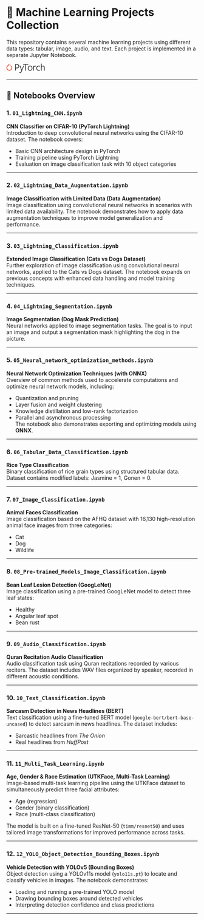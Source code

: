 # 🧠 Machine Learning Projects Collection

This repository contains several machine learning projects using different data types: tabular, image, audio, and text. Each project is implemented in a separate Jupyter Notebook.

<img src="logo/Pytorch_logo.png" style="width: 20%; height: 20%;" alt="mapa 1" />   

---

## 📁 Notebooks Overview

### 1. `01_Lightning_CNN.ipynb`  
**CNN Classifier on CIFAR-10 (PyTorch Lightning)**  
Introduction to deep convolutional neural networks using the CIFAR-10 dataset. The notebook covers:
- Basic CNN architecture design in PyTorch
- Training pipeline using PyTorch Lightning
- Evaluation on image classification task with 10 object categories

---

### 2. `02_Lightning_Data_Augmentation.ipynb`  
**Image Classification with Limited Data (Data Augmentation)**  
Image classification using convolutional neural networks in scenarios with limited data availability. The notebook demonstrates how to apply data augmentation techniques to improve model generalization and performance.

---

### 3. `03_Lightning_Classification.ipynb`  
**Extended Image Classification (Cats vs Dogs Dataset)**  
Further exploration of image classification using convolutional neural networks, applied to the Cats vs Dogs dataset. The notebook expands on previous concepts with enhanced data handling and model training techniques.

---

### 4. `04_Lightning_Segmentation.ipynb`  
**Image Segmentation (Dog Mask Prediction)**  
Neural networks applied to image segmentation tasks. The goal is to input an image and output a segmentation mask highlighting the dog in the picture.

---

### 5. `05_Neural_network_optimization_methods.ipynb`  
**Neural Network Optimization Techniques (with ONNX)**  
Overview of common methods used to accelerate computations and optimize neural network models, including:
- Quantization and pruning
- Layer fusion and weight clustering
- Knowledge distillation and low-rank factorization
- Parallel and asynchronous processing  
The notebook also demonstrates exporting and optimizing models using **ONNX**.

---

### 6. `06_Tabular_Data_Classification.ipynb`
**Rice Type Classification**  
Binary classification of rice grain types using structured tabular data. Dataset contains modified labels: Jasmine = 1, Gonen = 0.

---

### 7. `07_Image_Classification.ipynb`
**Animal Faces Classification**  
Image classification based on the AFHQ dataset with 16,130 high-resolution animal face images from three categories:
- Cat
- Dog
- Wildlife

---

### 8. `08_Pre-trained_Models_Image_Classification.ipynb`
**Bean Leaf Lesion Detection (GoogLeNet)**  
Image classification using a pre-trained GoogLeNet model to detect three leaf states:
- Healthy
- Angular leaf spot
- Bean rust

---

### 9. `09_Audio_Classification.ipynb`
**Quran Recitation Audio Classification**  
Audio classification task using Quran recitations recorded by various reciters. The dataset includes WAV files organized by speaker, recorded in different acoustic conditions.

---

### 10. `10_Text_Classification.ipynb`
**Sarcasm Detection in News Headlines (BERT)**  
Text classification using a fine-tuned BERT model (`google-bert/bert-base-uncased`) to detect sarcasm in news headlines. The dataset includes:
- Sarcastic headlines from *The Onion*
- Real headlines from *HuffPost*

---

### 11. `11_Multi_Task_Learning.ipynb`  
**Age, Gender & Race Estimation (UTKFace, Multi-Task Learning)**  
Image-based multi-task learning pipeline using the UTKFace dataset to simultaneously predict three facial attributes:
- Age (regression)
- Gender (binary classification)
- Race (multi-class classification)

The model is built on a fine-tuned ResNet-50 (`timm/resnet50`) and uses tailored image transformations for improved performance across tasks.

---
### 12. `12_YOLO_Object_Detection_Bounding_Boxes.ipynb`  
**Vehicle Detection with YOLOv5 (Bounding Boxes)**  
Object detection using a YOLOv11s model (`yolo11s.pt`) to locate and classify vehicles in images. The notebook demonstrates:
- Loading and running a pre-trained YOLO model
- Drawing bounding boxes around detected vehicles
- Interpreting detection confidence and class predictions

---
